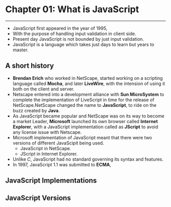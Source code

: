 # Chapter 01: What is JavaScript #
---

* JavaScript first appeared in the year of 1995,
* With the purpose of handling input validation in client side.
* Present day JavaScript is not bounded by just input validation.
* JavaScript is a language which takes just days to learn but years to master.

## A short history ##
* **Brendan Erich** who worked in NetScape, started working on a scripting language called **Mocha**, and later **LiveWire**, with the intension of using it both on the client and server.
* Netscape entered into a development alliance with **Sun MicroSystem** to complete the implementation of LiveScript in time for the release of NetScape.NetScape changed the name to **JavaScript**, to ride on the buzz created by **Java**.
* As JavaScript became popular and NetScape was on its way to become a market Leader, **Microsoft** launched its own browser called **Internet Explorer**, with a JavaScript implementation called as **JScript** to avoid any license issue with Netscape.
* Microsoft implementation of JavaScript meant that there were two versions of different JavaScipit being used.
    - JavaScript in NetScape.
    - JScript in Internet Explorer.
* Unlike *C*, JavaScript had no standard governing its syntax and features.
* In 1997, JavaScript 1.1 was submitted to **ECMA**, 

## JavaScript Implementations ##
## JavaScript Versions ##




